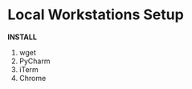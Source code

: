 Local Workstations Setup
=======================

__INSTALL__

1. wget
2. PyCharm
3. iTerm
4. Chrome
